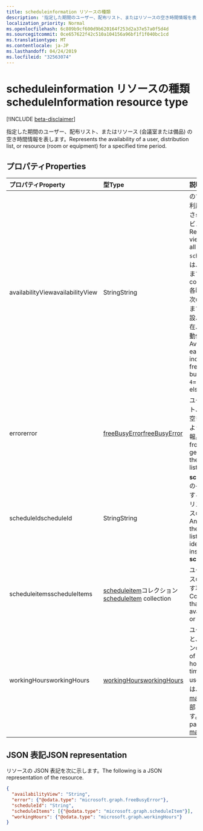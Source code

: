 ```yaml
---
title: scheduleinformation リソースの種類
description: '指定した期間のユーザー、配布リスト、またはリソースの空き時間情報を表します。 '
localization_priority: Normal
ms.openlocfilehash: 6c809b9cf600d9b620164f253d2a37e57a0f5d4d
ms.sourcegitcommit: 0ce657622f42c510a104156a96bf1f1f040bc1cd
ms.translationtype: MT
ms.contentlocale: ja-JP
ms.lasthandoff: 04/24/2019
ms.locfileid: "32563074"
---
```

# <a name="scheduleinformation-resource-type"></a><span data-ttu-id="62502-103">scheduleinformation リソースの種類</span><span class="sxs-lookup"><span data-stu-id="62502-103">scheduleInformation resource type</span></span>

 [!INCLUDE [beta-disclaimer](../../includes/beta-disclaimer.md)]
 
<span data-ttu-id="62502-104">指定した期間のユーザー、配布リスト、またはリソース (会議室または備品) の空き時間情報を表します。</span><span class="sxs-lookup"><span data-stu-id="62502-104">Represents the availability of a user, distribution list, or resource (room or equipment) for a specified time period.</span></span>

## <a name="properties"></a><span data-ttu-id="62502-105">プロパティ</span><span class="sxs-lookup"><span data-stu-id="62502-105">Properties</span></span>
| <span data-ttu-id="62502-106">プロパティ</span><span class="sxs-lookup"><span data-stu-id="62502-106">Property</span></span>     | <span data-ttu-id="62502-107">型</span><span class="sxs-lookup"><span data-stu-id="62502-107">Type</span></span>   |<span data-ttu-id="62502-108">説明</span><span class="sxs-lookup"><span data-stu-id="62502-108">Description</span></span>|
|:---------------|:--------|:----------|
|<span data-ttu-id="62502-109">availabilityView</span><span class="sxs-lookup"><span data-stu-id="62502-109">availabilityView</span></span> |<span data-ttu-id="62502-110">String</span><span class="sxs-lookup"><span data-stu-id="62502-110">String</span></span> |<span data-ttu-id="62502-111">のすべてのアイテムの利用可能時間のマージさ`scheduleItems`れたビューを表します。</span><span class="sxs-lookup"><span data-stu-id="62502-111">Represents a merged view of availability of all the items in `scheduleItems`.</span></span> <span data-ttu-id="62502-112">ビューは、時間帯で構成されます。</span><span class="sxs-lookup"><span data-stu-id="62502-112">The view consists of time slots.</span></span> <span data-ttu-id="62502-113">各時間帯の可用性は、次の`0`ように表示`1`されます`2`。 = free `3`、= 仮設、= `4`busy、out 不在、または他の場所で動作します。</span><span class="sxs-lookup"><span data-stu-id="62502-113">Availability during each time slot is indicated with: `0`= free, `1`= tentative, `2`= busy, `3`= out of office, `4`= working elsewhere.</span></span>|
|<span data-ttu-id="62502-114">error</span><span class="sxs-lookup"><span data-stu-id="62502-114">error</span></span> |[<span data-ttu-id="62502-115">freeBusyError</span><span class="sxs-lookup"><span data-stu-id="62502-115">freeBusyError</span></span>](freebusyerror.md) |<span data-ttu-id="62502-116">ユーザー、配布リスト、またはリソースの空き時間情報を取得しようとしたエラー情報。</span><span class="sxs-lookup"><span data-stu-id="62502-116">Error information from attempting to get the availability of the user, distribution list, or resource.</span></span> |
|<span data-ttu-id="62502-117">scheduleId</span><span class="sxs-lookup"><span data-stu-id="62502-117">scheduleId</span></span> |<span data-ttu-id="62502-118">String</span><span class="sxs-lookup"><span data-stu-id="62502-118">String</span></span> |<span data-ttu-id="62502-119">**scheduleinformation**のインスタンスを識別する、ユーザー、配布リスト、またはリソースの SMTP アドレス。</span><span class="sxs-lookup"><span data-stu-id="62502-119">An SMTP address of the user, distribution list, or resource, identifying an instance of **scheduleInformation**.</span></span> |
|<span data-ttu-id="62502-120">scheduleitems</span><span class="sxs-lookup"><span data-stu-id="62502-120">scheduleItems</span></span> |<span data-ttu-id="62502-121">[scheduleitem](scheduleitem.md)コレクション</span><span class="sxs-lookup"><span data-stu-id="62502-121">[scheduleItem](scheduleitem.md) collection</span></span> |<span data-ttu-id="62502-122">ユーザーまたはリソースの空き時間情報を示す項目を含みます。</span><span class="sxs-lookup"><span data-stu-id="62502-122">Contains the items that describe the availability of the user or resource.</span></span> |
|<span data-ttu-id="62502-123">workingHours</span><span class="sxs-lookup"><span data-stu-id="62502-123">workingHours</span></span> |[<span data-ttu-id="62502-124">workingHours</span><span class="sxs-lookup"><span data-stu-id="62502-124">workingHours</span></span>](workinghours.md) |<span data-ttu-id="62502-125">ユーザーが働く曜日と、特定のタイムゾーンの時間。</span><span class="sxs-lookup"><span data-stu-id="62502-125">The days of the week and hours in a specific time zone that the user works.</span></span> <span data-ttu-id="62502-126">これらは、ユーザーの[mailboxSettings](mailboxsettings.md)の一部として設定されます。</span><span class="sxs-lookup"><span data-stu-id="62502-126">These are set as part of the user's [mailboxSettings](mailboxsettings.md).</span></span>|


## <a name="json-representation"></a><span data-ttu-id="62502-127">JSON 表記</span><span class="sxs-lookup"><span data-stu-id="62502-127">JSON representation</span></span>

<span data-ttu-id="62502-128">リソースの JSON 表記を次に示します。</span><span class="sxs-lookup"><span data-stu-id="62502-128">The following is a JSON representation of the resource.</span></span>

<!-- {
  "blockType": "resource",
  "optionalProperties": [

  ],
  "@odata.type": "microsoft.graph.scheduleInformation"
}-->

```json
{
  "availabilityView": "String",
  "error": {"@odata.type": "microsoft.graph.freeBusyError"},
  "scheduleId": "String",
  "scheduleItems": [{"@odata.type": "microsoft.graph.scheduleItem"}],
  "workingHours": {"@odata.type": "microsoft.graph.workingHours"}
}

```

<!-- uuid: 8fcb5dbc-d5aa-4681-8e31-b001d5168d79
2015-10-25 14:57:30 UTC -->
<!--
{
  "type": "#page.annotation",
  "description": "scheduleInformation resource",
  "keywords": "",
  "section": "documentation",
  "tocPath": "",
  "suppressions": []
}
-->
